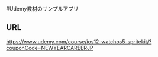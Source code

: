 #Udemy教材のサンプルアプリ

## URL
https://www.udemy.com/course/ios12-watchos5-spritekit/?couponCode=NEWYEARCAREERJP
